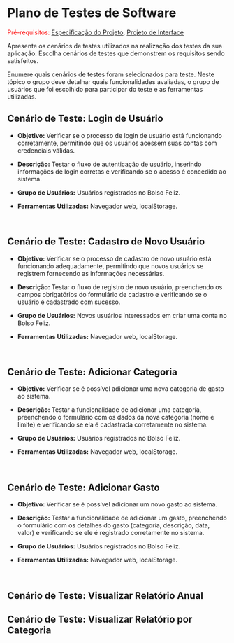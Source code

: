 # Plano de Testes de Software

<span style="color:red">Pré-requisitos: <a href="2-Especificação do Projeto.md"> Especificação do Projeto</a></span>, <a href="3-Projeto de Interface.md"> Projeto de Interface</a>

Apresente os cenários de testes utilizados na realização dos testes da sua aplicação. Escolha cenários de testes que demonstrem os requisitos sendo satisfeitos.

Enumere quais cenários de testes foram selecionados para teste. Neste tópico o grupo deve detalhar quais funcionalidades avaliadas, o grupo de usuários que foi escolhido para participar do teste e as ferramentas utilizadas.
 
## Cenário de Teste: Login de Usuário

- **Objetivo:** Verificar se o processo de login de usuário está funcionando corretamente, permitindo que os usuários acessem suas contas com credenciais válidas.

- **Descrição:** Testar o fluxo de autenticação de usuário, inserindo informações de login corretas e verificando se o acesso é concedido ao sistema.

- **Grupo de Usuários:** Usuários registrados no Bolso Feliz.

- **Ferramentas Utilizadas:** Navegador web, localStorage.

<br>

## Cenário de Teste: Cadastro de Novo Usuário


- **Objetivo:** Verificar se o processo de cadastro de novo usuário está funcionando adequadamente, permitindo que novos usuários se registrem fornecendo as informações necessárias.

- **Descrição:** Testar o fluxo de registro de novo usuário, preenchendo os campos obrigatórios do formulário de cadastro e verificando se o usuário é cadastrado com sucesso.

- **Grupo de Usuários:** Novos usuários interessados em criar uma conta no Bolso Feliz.

- **Ferramentas Utilizadas:** Navegador web, localStorage.

<br>

## Cenário de Teste: Adicionar Categoria

- **Objetivo:** Verificar se é possível adicionar uma nova categoria de gasto ao sistema.

- **Descrição:** Testar a funcionalidade de adicionar uma categoria, preenchendo o formulário com os dados da nova categoria (nome e limite) e verificando se ela é cadastrada corretamente no sistema.

- **Grupo de Usuários:** Usuários registrados no Bolso Feliz.

- **Ferramentas Utilizadas:** Navegador web, localStorage.

<br>

## Cenário de Teste: Adicionar Gasto


- **Objetivo:** Verificar se é possível adicionar um novo gasto ao sistema.

- **Descrição:** Testar a funcionalidade de adicionar um gasto, preenchendo o formulário com os detalhes do gasto (categoria, descrição, data, valor) e verificando se ele é registrado corretamente no sistema.

- **Grupo de Usuários:** Usuários registrados no Bolso Feliz.

- **Ferramentas Utilizadas:** Navegador web, localStorage.

<br>

## Cenário de Teste: Visualizar Relatório Anual

## Cenário de Teste: Visualizar Relatório por Categoria
